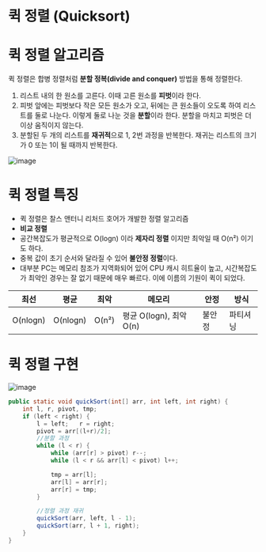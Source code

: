 퀵 정렬 (Quicksort)
==================

# 퀵 정렬 알고리즘

퀵 정렬은 합병 정렬처럼 **분할 정복(divide and conquer)** 방법을 통해 정렬한다.

1. 리스트 내의 한 원소를 고른다. 이때 고른 원소를 **피벗**이라 한다.
2. 피벗 앞에는 피벗보다 작은 모든 원소가 오고, 뒤에는 큰 원소들이 오도록 하여 리스트를 둘로 나눈다. 이렇게 둘로 나눈 것을 **분할**이라 한다. 분할을 마치고 피벗은 더이상 움직이지 않는다.
3. 분할된 두 개의 리스트를 **재귀적**으로 1, 2번 과정을 반복한다. 재귀는 리스트의 크기가 0 또는 1이 될 때까지 반복한다.

![image](https://upload.wikimedia.org/wikipedia/commons/thumb/6/6a/Sorting_quicksort_anim.gif/220px-Sorting_quicksort_anim.gif)

# 퀵 정렬 특징

- 퀵 정렬은 찰스 앤터니 리처드 호어가 개발한 정렬 알고리즘
- **비교 정렬**
- 공간복잡도가 평균적으로 O(logn) 이라 **제자리 정렬** 이지만 최악일 때 O(n²) 이기도 하다.
- 중복 값이 초기 순서와 달라질 수 있어 **불안정 정렬**이다.
- 대부분 PC는 메모리 참조가 지역화되어 있어 CPU 캐시 히트율이 높고, 시간복잡도가 최악인 경우는 잘 없기 때문에 매우 빠르다. 이에 이름의 기원이 퀵이 되었다.

최선|평균|최악|메모리|안정|방식|
---|---|---|---|---|---|
O(nlogn)|O(nlogn)|O(n²)|평균 O(logn), 최악 O(n)|불안정|파티셔닝|

# 퀵 정렬 구현

![image](https://user-images.githubusercontent.com/66655578/172367967-9d5cfba9-722a-4bcd-9500-aba7f9274742.png)

```java
public static void quickSort(int[] arr, int left, int right) {
    int l, r, pivot, tmp;
    if (left < right) {
        l = left;   r = right;
        pivot = arr[(l+r)/2];
        //분할 과정
        while (l < r) {
            while (arr[r] > pivot) r--;
            while (l < r && arr[l] < pivot) l++;

            tmp = arr[l];
            arr[l] = arr[r];
            arr[r] = tmp;
        }

        //정렬 과정 재귀
        quickSort(arr, left, l - 1);
        quickSort(arr, l + 1, right);
    }
}
```
